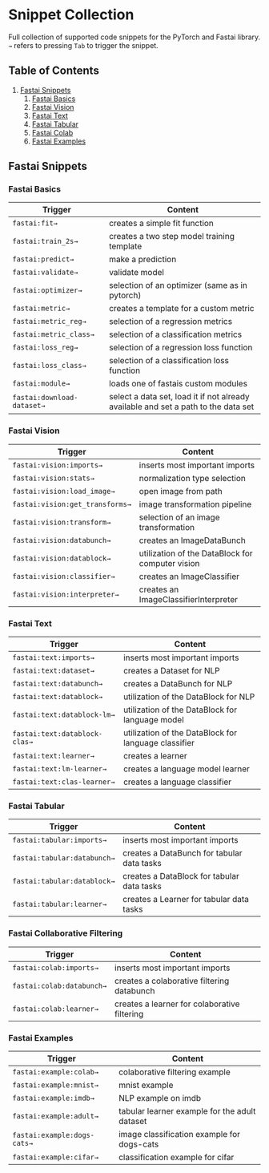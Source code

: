 # Snippet Collection

Full collection of supported code snippets for the PyTorch and Fastai library. `→` refers to pressing `Tab` to trigger the snippet.

## Table of Contents

1. [Fastai Snippets](#fastai)
    1. [Fastai Basics](#fastai-basics)
    2. [Fastai Vision](#fastai-vision)
    3. [Fastai Text](#fastai-text)
    4. [Fastai Tabular](#fastai-tabular)
    5. [Fastai Colab](#fastai-colab)
    6. [Fastai Examples](#fastai-examples)

## <a name="fastai" > </a> Fastai Snippets

### <a name="fastai-basics" > </a> Fastai Basics

| Trigger                    | Content                                                                            |
| -------------------------- | ---------------------------------------------------------------------------------- |
| `fastai:fit→`              | creates a simple fit function                                                      |
| `fastai:train_2s→`         | creates a two step model training template                                         |
| `fastai:predict→`          | make a prediction                                                                  |
| `fastai:validate→`         | validate model                                                                     |
| `fastai:optimizer→`        | selection of an optimizer (same as in pytorch)                                     |
| `fastai:metric→`           | creates a template for a custom metric                                             |
| `fastai:metric_reg→`       | selection of a regression metrics                                                  |
| `fastai:metric_class→`     | selection of a classification metrics                                              |
| `fastai:loss_reg→`         | selection of a regression loss function                                            |
| `fastai:loss_class→`       | selection of a classification loss function                                        |
| `fastai:module→`           | loads one of fastais custom modules                                                |
| `fastai:download-dataset→` | select a data set, load it if not already available and set a path to the data set |

### <a name="fastai-vision" > </a> Fastai Vision

| Trigger                         | Content                                          |
| ------------------------------- | ------------------------------------------------ |
| `fastai:vision:imports→`        | inserts most important imports                   |
| `fastai:vision:stats→`          | normalization type selection                     |
| `fastai:vision:load_image→`     | open image from path                             |
| `fastai:vision:get_transforms→` | image transformation pipeline                    |
| `fastai:vision:transform→`      | selection of an image transformation             |
| `fastai:vision:databunch→`      | creates an ImageDataBunch                        |
| `fastai:vision:datablock→`      | utilization of the DataBlock for computer vision |
| `fastai:vision:classifier→`     | creates an ImageClassifier                       |
| `fastai:vision:interpreter→`    | creates an ImageClassifierInterpreter            |

### <a name="fastai-text" > </a> Fastai Text

| Trigger                       | Content                                              |
| ----------------------------- | ---------------------------------------------------- |
| `fastai:text:imports→`        | inserts most important imports                       |
| `fastai:text:dataset→`        | creates a Dataset for NLP                            |
| `fastai:text:databunch→`      | creates a DataBunch for NLP                          |
| `fastai:text:datablock→`      | utilization of the DataBlock for NLP                 |
| `fastai:text:datablock-lm→`   | utilization of the DataBlock for language model      |
| `fastai:text:datablock-clas→` | utilization of the DataBlock for language classifier |
| `fastai:text:learner→`        | creates a learner                                    |
| `fastai:text:lm-learner→`     | creates a language model learner                     |
| `fastai:text:clas-learner→`   | creates a language classifier                        |

### <a name="fastai-tabular" > </a> Fastai Tabular

| Trigger                     | Content                                    |
| --------------------------- | ------------------------------------------ |
| `fastai:tabular:imports→`   | inserts most important imports             |
| `fastai:tabular:databunch→` | creates a DataBunch for tabular data tasks |
| `fastai:tabular:datablock→` | creates a DataBlock for tabular data tasks |
| `fastai:tabular:learner→`   | creates a Learner for tabular data tasks   |

### <a name="fastai-colab" > </a> Fastai Collaborative Filtering

| Trigger                   | Content                                      |
| ------------------------- | -------------------------------------------- |
| `fastai:colab:imports→`   | inserts most important imports               |
| `fastai:colab:databunch→` | creates a colaborative filtering databunch   |
| `fastai:colab:learner→`   | creates a learner for colaborative filtering |

### <a name="fastai-examples" > </a> Fastai Examples

| Trigger                     | Content                                       |
| --------------------------- | --------------------------------------------- |
| `fastai:example:colab→`     | colaborative filtering example                |
| `fastai:example:mnist→`     | mnist example                                 |
| `fastai:example:imdb→`      | NLP example on imdb                           |
| `fastai:example:adult→`     | tabular learner example for the adult dataset |
| `fastai:example:dogs-cats→` | image classification example for dogs-cats    |
| `fastai:example:cifar→`     | classification example for cifar              |
